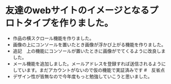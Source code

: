 # 友達のwebサイトのイメージとなるプロトタイプを作りました。

- 作品の横スクロール機能を作りました。
- 画像の上にコンソールを置いたとき画像が浮かび上がる機能を作りました。
- 追記　上の機能にコンソールが置いたときに画像がでてくるように改良しました。
- メール機能を追加しました。メールアドレスを登録すれば送信されるようにしています。まだアカウントがないので仮の機能で実証済みです
#　反省点
- デザイン性が皆無なので今年度もっと勉強していこうと思いました。
